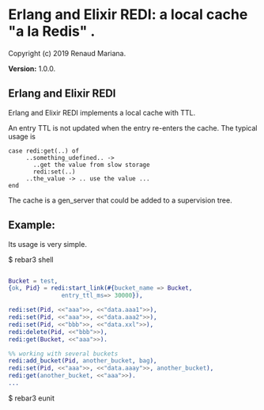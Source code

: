 

# Erlang and Elixir REDI: a local cache "a la Redis" . #

Copyright (c) 2019 Renaud Mariana.

__Version:__ 1.0.0.

## Erlang and Elixir REDI

Erlang and Elixir REDI implements a local cache with TTL.

An entry TTL is not updated when the entry re-enters the cache.
The typical usage is
```
case redi:get(..) of
     ..something_udefined.. ->
       ..get the value from slow storage
       redi:set(..)
     ..the_value -> .. use the value ...
end
```

The cache is a gen_server that could be added to a supervision tree.

Example:
------

Its usage is very simple.

$ rebar3 shell

```erlang

Bucket = test,
{ok, Pid} = redi:start_link(#{bucket_name => Bucket,
		       entry_ttl_ms=> 30000}),

redi:set(Pid, <<"aaa">>, <<"data.aaa1">>), 
redi:set(Pid, <<"aaa">>, <<"data.aaa2">>), 
redi:set(Pid, <<"bbb">>, <<"data.xxl">>),
redi:delete(Pid, <<"bbb">>),
redi:get(Bucket, <<"aaa">>).

%% working with several buckets
redi:add_bucket(Pid, another_bucket, bag),
redi:set(Pid, <<"aaa">>, <<"data.aaay">>, another_bucket),
redi:get(another_bucket, <<"aaa">>).
...
```
$ rebar3 eunit


